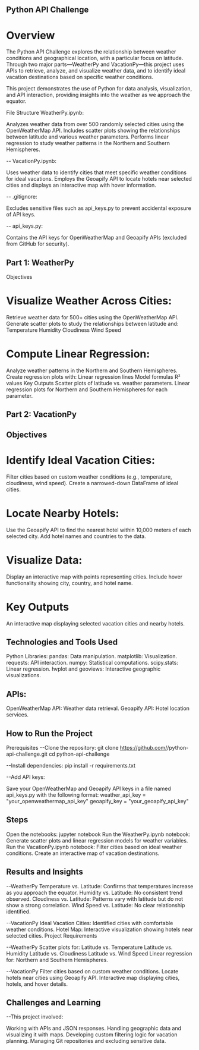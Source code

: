 ## Python API Challenge


# Overview
The Python API Challenge explores the relationship between weather conditions and geographical location, with a particular focus on latitude. Through two major parts—WeatherPy and VacationPy—this project uses APIs to retrieve, analyze, and visualize weather data, and to identify ideal vacation destinations based on specific weather conditions.

This project demonstrates the use of Python for data analysis, visualization, and API interaction, providing insights into the weather as we approach the equator.

File Structure
WeatherPy.ipynb:

Analyzes weather data from over 500 randomly selected cities using the OpenWeatherMap API.
Includes scatter plots showing the relationships between latitude and various weather parameters.
Performs linear regression to study weather patterns in the Northern and Southern Hemispheres.

-- VacationPy.ipynb:

Uses weather data to identify cities that meet specific weather conditions for ideal vacations.
Employs the Geoapify API to locate hotels near selected cities and displays an interactive map with hover information.

-- .gitignore:

Excludes sensitive files such as api_keys.py to prevent accidental exposure of API keys.

-- api_keys.py:

Contains the API keys for OpenWeatherMap and Geoapify APIs (excluded from GitHub for security).

## Part 1: WeatherPy
Objectives

# Visualize Weather Across Cities:

Retrieve weather data for 500+ cities using the OpenWeatherMap API.
Generate scatter plots to study the relationships between latitude and:
Temperature
Humidity
Cloudiness
Wind Speed

# Compute Linear Regression:

Analyze weather patterns in the Northern and Southern Hemispheres.
Create regression plots with:
Linear regression lines
Model formulas
R² values
Key Outputs
Scatter plots of latitude vs. weather parameters.
Linear regression plots for Northern and Southern Hemispheres for each parameter.


## Part 2: VacationPy
## Objectives

# Identify Ideal Vacation Cities:

Filter cities based on custom weather conditions (e.g., temperature, cloudiness, wind speed).
Create a narrowed-down DataFrame of ideal cities.

# Locate Nearby Hotels:

Use the Geoapify API to find the nearest hotel within 10,000 meters of each selected city.
Add hotel names and countries to the data.

# Visualize Data:

Display an interactive map with points representing cities.
Include hover functionality showing city, country, and hotel name.

# Key Outputs
An interactive map displaying selected vacation cities and nearby hotels.

## Technologies and Tools Used
Python Libraries:
pandas: Data manipulation.
matplotlib: Visualization.
requests: API interaction.
numpy: Statistical computations.
scipy.stats: Linear regression.
hvplot and geoviews: Interactive geographic visualizations.


## APIs:
OpenWeatherMap API: Weather data retrieval.
Geoapify API: Hotel location services.


## How to Run the Project
Prerequisites
--Clone the repository:
git clone https://github.com/<your-username>/python-api-challenge.git
cd python-api-challenge

--Install dependencies:
pip install -r requirements.txt


--Add API keys:

Save your OpenWeatherMap and Geoapify API keys in a file named api_keys.py with the following format:
   weather_api_key = "your_openweathermap_api_key"
   geoapify_key = "your_geoapify_api_key"

## Steps
Open the notebooks:
jupyter notebook
Run the WeatherPy.ipynb notebook:
Generate scatter plots and linear regression models for weather variables.
Run the VacationPy.ipynb notebook:
Filter cities based on ideal weather conditions.
Create an interactive map of vacation destinations.

## Results and Insights

--WeatherPy
Temperature vs. Latitude: Confirms that temperatures increase as you approach the equator.
Humidity vs. Latitude: No consistent trend observed.
Cloudiness vs. Latitude: Patterns vary with latitude but do not show a strong correlation.
Wind Speed vs. Latitude: No clear relationship identified.

--VacationPy
Ideal Vacation Cities: Identified cities with comfortable weather conditions.
Hotel Map: Interactive visualization showing hotels near selected cities.
Project Requirements

--WeatherPy
Scatter plots for:
Latitude vs. Temperature
Latitude vs. Humidity
Latitude vs. Cloudiness
Latitude vs. Wind Speed
Linear regression for:
Northern and Southern Hemispheres.

--VacationPy
Filter cities based on custom weather conditions.
Locate hotels near cities using Geoapify API.
Interactive map displaying cities, hotels, and hover details.

## Challenges and Learning

--This project involved:

Working with APIs and JSON responses.
Handling geographic data and visualizing it with maps.
Developing custom filtering logic for vacation planning.
Managing Git repositories and excluding sensitive data.
